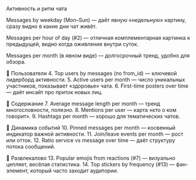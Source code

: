 Активность и ритм чата

Messages by weekday (Mon–Sun) — даёт явную «недельную» картину, сразу видно в какие дни чат живёт.

Messages per hour of day (#2) — отличная комплементарная картинка к предыдущей, видно когда оживление внутри суток.

Messages per month (в явном виде) — долгосрочный тренд, удобно для обзора.

👥 Пользователи
4. Top users by messages (по from_id) — ключевой лидерборд активности.
5. Active users per month — число уникальных участников, показывает «здоровье» чата.
6. First-time posters over time — даёт инсайт про приток новых лиц.

📝 Содержание
7. Average message length per month — тренд многословности, полезно.
8. Mentions per user — карта «кто о ком говорит».
9. Hashtags per month — хорошо для тематических чатов.

🎯 Динамика событий
10. Pinned messages per month — косвенный индикатор важной активности.
11. Join/leave events per month — рост или отток.
12. Ratio service vs message over time — даёт структуру потока сообщений.

🎨 Развлекалово
13. Popular emojis from reactions (#7) — визуально цепляет, весёлая статистика.
14. Top stickers by frequency (#13) — фан-элемент, который часто заходит аудитории.